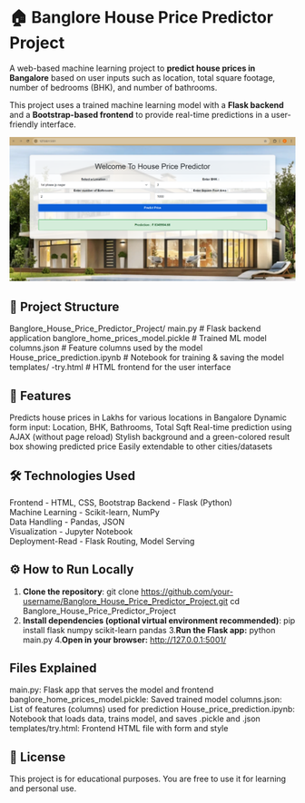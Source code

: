 # 🏠 Banglore House Price Predictor Project

A web-based machine learning project to **predict house prices in Bangalore** based on user inputs such as location, total square footage, number of bedrooms (BHK), and number of bathrooms.

This project uses a trained machine learning model with a **Flask backend** and a **Bootstrap-based frontend** to provide real-time predictions in a user-friendly interface.

![App Screenshot](House_Price_predictor_image.png)

## 📂 Project Structure

Banglore_House_Price_Predictor_Project/
main.py # Flask backend application
banglore_home_prices_model.pickle # Trained ML model
columns.json # Feature columns used by the model
House_price_prediction.ipynb # Notebook for training & saving the model
templates/
   -try.html # HTML frontend for the user interface

## 🚀 Features

Predicts house prices in Lakhs for various locations in Bangalore
Dynamic form input: Location, BHK, Bathrooms, Total Sqft
Real-time prediction using AJAX (without page reload)
Stylish background and a green-colored result box showing predicted price
Easily extendable to other cities/datasets

## 🛠️ Technologies Used

Frontend - HTML, CSS, Bootstrap 
Backend - Flask (Python)       
Machine Learning - Scikit-learn, NumPy  
Data Handling - Pandas, JSON         
Visualization - Jupyter Notebook     
Deployment-Read - Flask Routing, Model Serving 

## ⚙️ How to Run Locally

1. **Clone the repository**:
   git clone https://github.com/your-username/Banglore_House_Price_Predictor_Project.git
   cd Banglore_House_Price_Predictor_Project
2. **Install dependencies (optional virtual environment recommended)**:
   pip install flask numpy scikit-learn pandas
3.**Run the Flask app:**
   python main.py
4.**Open in your browser:**
   http://127.0.0.1:5001/

##  Files Explained

main.py: Flask app that serves the model and frontend
banglore_home_prices_model.pickle: Saved trained model
columns.json: List of features (columns) used for prediction
House_price_prediction.ipynb: Notebook that loads data, trains model, and saves .pickle and .json
templates/try.html: Frontend HTML file with form and style

## 📄 License

This project is for educational purposes. You are free to use it for learning and personal use.

